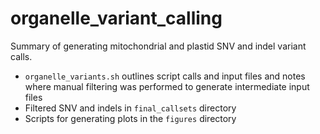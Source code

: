 # organelle_variant_calling

Summary of generating mitochondrial and plastid SNV and indel variant calls.

- `organelle_variants.sh` outlines script calls and input files and notes where manual filtering was performed to generate intermediate input files
- Filtered SNV and indels in `final_callsets` directory
- Scripts for generating plots in the `figures` directory